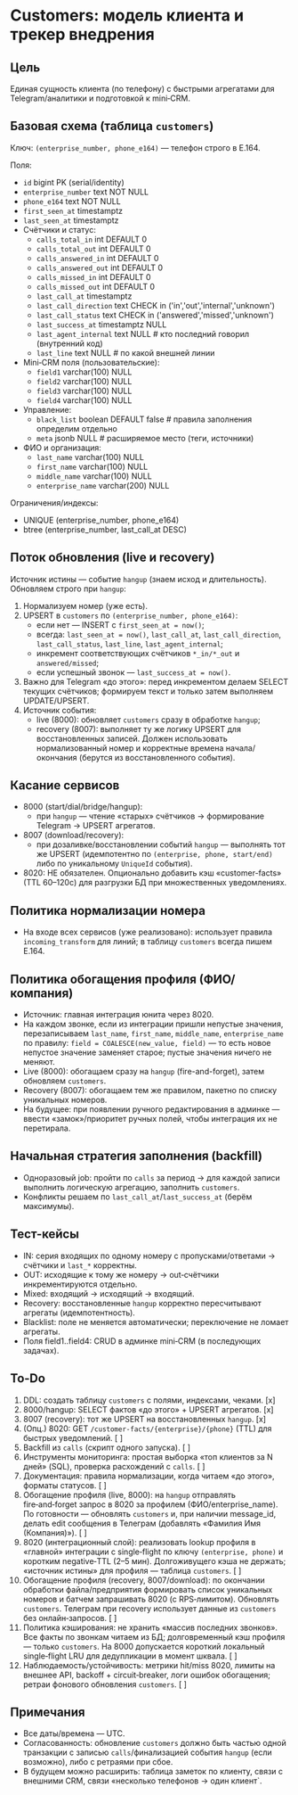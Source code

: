 # Customers: модель клиента и трекер внедрения

## Цель
Единая сущность клиента (по телефону) с быстрыми агрегатами для Telegram/аналитики и подготовкой к mini‑CRM.

## Базовая схема (таблица `customers`)
Ключ: `(enterprise_number, phone_e164)` — телефон строго в E.164.

Поля:
- `id` bigint PK (serial/identity)
- `enterprise_number` text NOT NULL
- `phone_e164` text NOT NULL
- `first_seen_at` timestamptz
- `last_seen_at` timestamptz
- Счётчики и статус:
  - `calls_total_in` int DEFAULT 0
  - `calls_total_out` int DEFAULT 0
  - `calls_answered_in` int DEFAULT 0
  - `calls_answered_out` int DEFAULT 0
  - `calls_missed_in` int DEFAULT 0
  - `calls_missed_out` int DEFAULT 0
  - `last_call_at` timestamptz
  - `last_call_direction` text CHECK in ('in','out','internal','unknown')
  - `last_call_status` text CHECK in ('answered','missed','unknown')
  - `last_success_at` timestamptz NULL
  - `last_agent_internal` text NULL      # кто последний говорил (внутренний код)
  - `last_line` text NULL                # по какой внешней линии
- Mini‑CRM поля (пользовательские):
  - `field1` varchar(100) NULL
  - `field2` varchar(100) NULL
  - `field3` varchar(100) NULL
  - `field4` varchar(100) NULL
- Управление:
  - `black_list` boolean DEFAULT false   # правила заполнения определим отдельно
  - `meta` jsonb NULL                    # расширяемое место (теги, источники)
- ФИО и организация:
  - `last_name` varchar(100) NULL
  - `first_name` varchar(100) NULL
  - `middle_name` varchar(100) NULL
  - `enterprise_name` varchar(200) NULL

Ограничения/индексы:
- UNIQUE (enterprise_number, phone_e164)
- btree (enterprise_number, last_call_at DESC)

## Поток обновления (live и recovery)
Источник истины — событие `hangup` (знаем исход и длительность). Обновляем строго при `hangup`:
1) Нормализуем номер (уже есть).
2) UPSERT в `customers` по `(enterprise_number, phone_e164)`:
   - если нет — INSERT с `first_seen_at = now()`;
   - всегда: `last_seen_at = now()`, `last_call_at`, `last_call_direction`, `last_call_status`, `last_line`, `last_agent_internal`;
   - инкремент соответствующих счётчиков `*_in/*_out` и `answered/missed`;
   - если успешный звонок — `last_success_at = now()`.
3) Важно для Telegram «до этого»: перед инкрементом делаем SELECT текущих счётчиков; формируем текст и только затем выполняем UPDATE/UPSERT.
4) Источник события:
   - live (8000): обновляет `customers` сразу в обработке `hangup`;
   - recovery (8007): выполняет ту же логику UPSERT для восстановленных записей. Должен использовать нормализованный номер и корректные времена начала/окончания (берутся из восстановленного события).

## Касание сервисов
- 8000 (start/dial/bridge/hangup):
  - при `hangup` — чтение «старых» счётчиков → формирование Telegram → UPSERT агрегатов.
- 8007 (download/recovery):
  - при дозаливке/восстановлении событий `hangup` — выполнять тот же UPSERT (идемпотентно по `(enterprise, phone, start/end)` либо по уникальному `UniqueId` события).
- 8020: НЕ обязателен. Опционально добавить кэш «customer-facts» (TTL 60–120с) для разгрузки БД при множественных уведомлениях.

## Политика нормализации номера
- На входе всех сервисов (уже реализовано): использует правила `incoming_transform` для линий; в таблицу `customers` всегда пишем E.164.

## Политика обогащения профиля (ФИО/компания)
- Источник: главная интеграция юнита через 8020.
- На каждом звонке, если из интеграции пришли непустые значения, перезаписываем `last_name`, `first_name`, `middle_name`, `enterprise_name` по правилу: `field = COALESCE(new_value, field)` — то есть новое непустое значение заменяет старое; пустые значения ничего не меняют.
- Live (8000): обогащаем сразу на `hangup` (fire-and-forget), затем обновляем `customers`.
- Recovery (8007): обогащаем тем же правилом, пакетно по списку уникальных номеров.
- На будущее: при появлении ручного редактирования в админке — ввести «замок»/приоритет ручных полей, чтобы интеграция их не перетирала.

## Начальная стратегия заполнения (backfill)
- Одноразовый job: пройти по `calls` за период → для каждой записи выполнить логическую агрегацию, заполнить `customers`.
- Конфликты решаем по `last_call_at`/`last_success_at` (берём максимумы).

## Тест-кейсы
- IN: серия входящих по одному номеру с пропусками/ответами → счётчики и `last_*` корректны.
- OUT: исходящие к тому же номеру → out‑счётчики инкрементируются отдельно.
- Mixed: входящий → исходящий → входящий.
- Recovery: восстановленные `hangup` корректно пересчитывают агрегаты (идемпотентность).
- Blacklist: поле не меняется автоматически; переключение не ломает агрегаты.
- Поля field1..field4: CRUD в админке mini‑CRM (в последующих задачах).

## To‑Do
1) DDL: создать таблицу `customers` с полями, индексами, чеками. [x]
2) 8000/hangup: SELECT фактов «до этого» + UPSERT агрегатов. [x]
3) 8007 (recovery): тот же UPSERT на восстановленных `hangup`. [x]
4) (Опц.) 8020: GET `/customer-facts/{enterprise}/{phone}` (TTL) для быстрых уведомлений. [ ]
5) Backfill из `calls` (скрипт одного запуска). [ ]
6) Инструменты мониторинга: простая выборка «топ клиентов за N дней» (SQL), проверка расхождений с `calls`. [ ]
7) Документация: правила нормализации, когда читаем «до этого», форматы статусов. [ ]
8) Обогащение профиля (live, 8000): на `hangup` отправлять fire‑and‑forget запрос в 8020 за профилем (ФИО/enterprise_name). По готовности — обновлять `customers` и, при наличии message_id, делать edit сообщения в Телеграм (добавлять «Фамилия Имя (Компания)»). [ ]
9) 8020 (интеграционный слой): реализовать lookup профиля в «главной» интеграции с single‑flight по ключу `(enterprise, phone)` и коротким negative‑TTL (2–5 мин). Долгоживущего кэша не держать; «источник истины» для профиля — таблица `customers`. [ ]
10) Обогащение профиля (recovery, 8007/download): по окончании обработки файла/предприятия формировать список уникальных номеров и батчем запрашивать 8020 (с RPS‑лимитом). Обновлять `customers`. Телеграм при recovery использует данные из `customers` без онлайн‑запросов. [ ]
11) Политика кэширования: не хранить «массив последних звонков». Все факты по звонкам читаем из БД; долговременный кэш профиля — только `customers`. На 8000 допускается короткий локальный single‑flight LRU для дедупликации в момент шквала. [ ]
12) Наблюдаемость/устойчивость: метрики hit/miss 8020, лимиты на внешнее API, backoff + circuit‑breaker, логи ошибок обогащения; ретраи фонового обновления `customers`. [ ]

## Примечания
- Все даты/времена — UTC.
- Согласованность: обновление `customers` должно быть частью одной транзакции с записью `calls`/финализацией события `hangup` (если возможно), либо с ретраями при сбое.
- В будущем можно расширить: таблица заметок по клиенту, связи с внешними CRM, связи «несколько телефонов → один клиент`.
